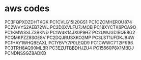 # aws codes

PC3FQPXOZDHTKGK
PC1CVLG15I20GS1
PC1OZOMHEROU874
PC2WVYS2AEB72WL
PC2D0XVLFU7JMOB
PC18XYCTK6PCA9O
PC1KMWSSLZ3BKND
PC1W4K14JX0P9HZ
PC2UWJGDIRQE8G2
PCQMKPZZ8SGE8V
PC2DQJRUSXKO2MP
PC3LST1UFDKJ84W
PC1HAY1WHQBEAXL
PC1YBVY7P0LEQD9
PC1CWWC7T2IF996
PC3TRH8AQ90MLBR
PC3EZUTBBDHJZU4
PC15660P8X1MBDJ
PCNDNSSGZ8ADKB
